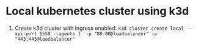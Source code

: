 # Local kubernetes cluster using k3d


1. Create k3d cluster with ingress enabled:
    ``` k3d cluster create local --api-port 6550 --agents 1  -p "80:80@loadbalancer" -p "443:443@loadbalancer" ```
